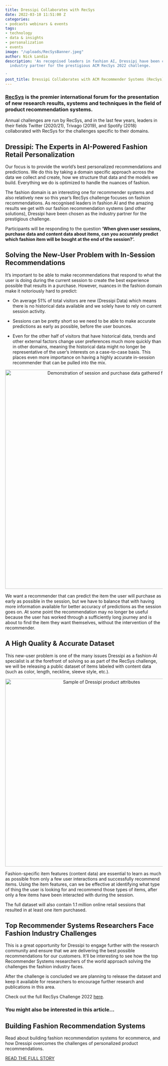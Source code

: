 ```yaml
---
title: Dressipi Collaborates with RecSys
date: 2022-03-10 11:51:00 Z
categories:
- podcasts webinars & events
tags:
- technology
- data & insights
- personalization
- events
image: "/uploads/RecSysBanner.jpeg"
author: Nick Landia
description: 'As recognised leaders in fashion AI, Dressipi have been chosen as the
  industry partner for the prestigious ACM RecSys 2022 challenge.

'
post_title: Dressipi Collaborates with ACM Recommender Systems (RecSys)
---
```


### [RecSys](https://recsys.acm.org/recsys22/) is the premier international forum for the presentation of new research results, systems and techniques in the field of product recommendation systems. 

Annual challenges are run by RecSys, and in the last few years, leaders in their fields Twitter (2020/21), Trivago (2019), and Spotify (2018) collaborated with RecSys for the challenges specific to their domains. 

## Dressipi: The Experts in AI-Powered Fashion Retail Personalization

Our focus is to provide the world’s best personalized recommendations and predictions. We do this by taking a domain specific approach across the data we collect and create, how we structure that data and the models we build. Everything we do is optimized to handle the nuances of fashion.

The fashion domain is an interesting one for recommender systems and also relatively new so this year’s RecSys challenge focuses on fashion recommendations. As recognised leaders in fashion AI and the amazing results we get with our fashion recommendation systems (and other solutions), Dressipi have been chosen as the industry partner for the prestigious challenge. 

Participants will be responding to the question **‘When given user sessions, purchase data and content data about items, can you accurately predict which fashion item will be bought at the end of the session?’.**

## Solving the New-User Problem with In-Session Recommendations

It’s important to be able to make recommendations that respond to what the user is doing during the current session to create the best experience possible that results in a purchase. However, nuances in the fashion domain make it notoriously hard to predict:

* On average 51% of total visitors are new (Dressipi Data) which means there is no historical data available and we solely have to rely on current session activity.

* Sessions can be pretty short so we need to be able to make accurate predictions as early as possible, before the user bounces.

* Even for the other half of visitors that have historical data, trends and other external factors change user preferences much more quickly than in other domains, meaning the historical data might no longer be representative of the user’s interests on a case-to-case basis. This places even more importance on having a highly accurate in-session recommender that can be pulled into the mix.

<p style="text-align:center"><img style="margin-left: 0px; width: 700px;" alt="Demonstration of session and purchase data gathered from visitors" src="/uploads/RecSys1.JPG"/></p>

We want a recommender that can predict the item the user will purchase as early as possible in the session, but we have to balance that with having more information available for better accuracy of predictions as the session goes on. At some point the recommendation may no longer be useful because the user has worked through a sufficiently long journey and is about to find the item they want themselves, without the intervention of the recommender.

## A High Quality & Accurate Dataset

This new-user problem is one of the many issues Dressipi as a fashion-AI specialist is at the forefront of solving so as part of the RecSys challenge, we will be releasing a public dataset of items labeled with content data (such as color, length, neckline, sleeve style, etc.).

<p style="text-align:center"><img style="margin-left: 0px; width: 600px;" alt="Sample of Dressipi product attributes" src="/uploads/RecSys2.JPG"/></p>

Fashion-specific item features (content data) are essential to learn as much as possible from only a few user interactions and successfully recommend items. Using the item features, can we be effective at identifying what type of thing the user is looking for and recommend those types of items, after only a few items have been interacted with during the session.

The full dataset will also contain 1.1 million online retail sessions that resulted in at least one item purchased. 

## Top Recommender Systems Researchers Face Fashion Industry Challenges

This is a great opportunity for Dressipi to engage further with the research community and ensure that we are delivering the best possible recommendations for our customers. It’ll be interesting to see how the top Recommender Systems researchers of the world approach solving the challenges the fashion industry faces. 

After the challenge is concluded we are planning to release the dataset and keep it available for researchers to encourage further research and publications in this area.

Check out the full RecSys Challenge 2022 [here](http://www.recsyschallenge.com/2022/).

### You might also be interested in this article...
## Building Fashion Recommendation Systems
Read about building fashion recommendation systems for ecommerce, and how Dressipi overcomes the challenges of personalized product recommendations.

<p style="text-align: left"><a href="/blog/building-recommendation-systems-ecommerce/" class="button button-primary">READ THE FULL STORY</a></p>
